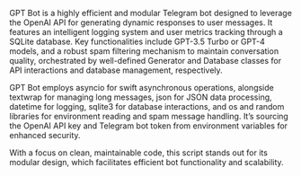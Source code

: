GPT Bot is a highly efficient and modular Telegram bot designed to leverage the OpenAI API for generating dynamic responses to user messages. It features an intelligent logging system and user metrics tracking through a SQLite database. Key functionalities include GPT-3.5 Turbo or GPT-4 models, and a robust spam filtering mechanism to maintain conversation quality, orchestrated by well-defined Generator and Database classes for API interactions and database management, respectively. 

GPT Bot employs asyncio for swift asynchronous operations, alongside textwrap for managing long messages, json for JSON data processing, datetime for logging, sqlite3 for database interactions, and os and random libraries for environment reading and spam message handling. It’s sourcing the OpenAI API key and Telegram bot token from environment variables for enhanced security. 

With a focus on clean, maintainable code, this script stands out for its modular design, which facilitates efficient bot functionality and scalability.
